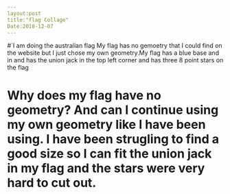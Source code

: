 ```yaml
---
layout:post 
title:"flag Collage"
Date:2018-12-07
---
```

#`I am doing the australian flag My flag has no gemoetry that I could find on the website but I just chose my own geometry.My flag has a blue base and in and has the union jack in the top left corner and has three 8 point stars on the flag  
# Why does my flag have no geometry? And can I continue using my own geometry like I have been using. I have been strugling to find a good size so I can fit the union jack in my flag and the stars were very hard to cut out.
